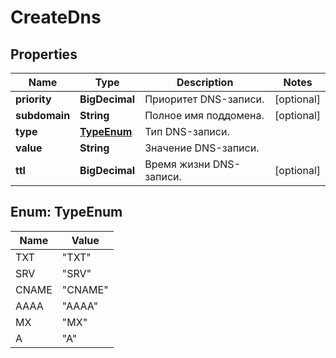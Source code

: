 

# CreateDns


## Properties

| Name | Type | Description | Notes |
|------------ | ------------- | ------------- | -------------|
|**priority** | **BigDecimal** | Приоритет DNS-записи. |  [optional] |
|**subdomain** | **String** | Полное имя поддомена. |  [optional] |
|**type** | [**TypeEnum**](#TypeEnum) | Тип DNS-записи. |  |
|**value** | **String** | Значение DNS-записи. |  |
|**ttl** | **BigDecimal** | Время жизни DNS-записи. |  [optional] |



## Enum: TypeEnum

| Name | Value |
|---- | -----|
| TXT | &quot;TXT&quot; |
| SRV | &quot;SRV&quot; |
| CNAME | &quot;CNAME&quot; |
| AAAA | &quot;AAAA&quot; |
| MX | &quot;MX&quot; |
| A | &quot;A&quot; |



